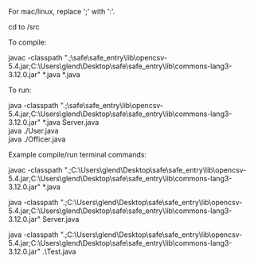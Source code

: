 
For mac/linux, replace ';' with ':'. </br>

cd to /src </br>

To compile: </br>

javac -classpath ".;<directory to file>\safe\safe_entry\lib\opencsv-5.4.jar;C:\Users\glend\Desktop\safe\safe_entry\lib\commons-lang3-3.12.0.jar" *.java *.java </br>

To run: </br>

java -classpath ".;<directory to file>\safe\safe_entry\lib\opencsv-5.4.jar;C:\Users\glend\Desktop\safe\safe_entry\lib\commons-lang3-3.12.0.jar" *.java Server.java </br>
java ./User.java </br>
java ./Officer.java </br>

Example compile/run terminal commands: </br>

javac -classpath ".;C:\Users\glend\Desktop\safe\safe_entry\lib\opencsv-5.4.jar;C:\Users\glend\Desktop\safe\safe_entry\lib\commons-lang3-3.12.0.jar" *.java </br>

java -classpath ".;C:\Users\glend\Desktop\safe\safe_entry\lib\opencsv-5.4.jar;C:\Users\glend\Desktop\safe\safe_entry\lib\commons-lang3-3.12.0.jar" Server.java </br>

java -classpath ".;C:\Users\glend\Desktop\safe\safe_entry\lib\opencsv-5.4.jar;C:\Users\glend\Desktop\safe\safe_entry\lib\commons-lang3-3.12.0.jar" .\Test.java </br>